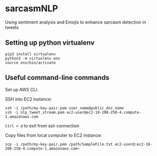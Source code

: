 # sarcasmNLP
Using sentiment analysis and Emojis to enhance sarcasm detection in tweets

## Setting up python virtualenv
```
pip3 install virtualenv
python3 -m virtualenv env
source env/bin/activate
```

## Useful command-line commands
Set up AWS CLI.

SSH into EC2 instance:
```
ssh -i /path/my-key-pair.pem user_name@public_dns_name
ssh -i nlp_tweet_stream.pem ec2-user@ec2-18-208-250-4.compute-1.amazonaws.com
```
`Ctrl + d` to exit from ssh connection

Copy files from local computer to EC2 instance:
```
scp -i /path/my-key-pair.pem /path/SampleFile.txt ec2-user@:ec2-18-208-250-4.compute-1.amazonaws.com~
```